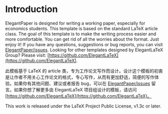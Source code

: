 <!-- Author: Dongsheng Deng -->
<!-- Email: ddswhu@outlook.com -->
<!-- Homepage: https://ddswhu.me/ -->
<!-- Program Email: elegantlatex2e@gmail.com -->

# Introduction

ElegantPaper is designed for writing a working paper, especially for economics students. This template is based on the standard LaTeX article class. The goal of this template is to make the writing process easier and more comfortable. You can get rid of all the worries about the format. Just enjoy it! If you have any questions, suggestions or bug reports, you can visit [ElegantPaper/issues](https://github.com/ElegantLaTeX/ElegantPaper/issues). Looking for other templates designed by ElegantLaTeX Group? Please visit: [https://github.com/ElegantLaTeX](https://github.com/ElegantLaTeX).


此模板基于 LaTeX 的 article 类，专为工作论文写作而设计。设计这个模板的初衷是让作者不用关心工作论文的格式，专心写作，从而有更加舒适，简便的写作体验。如果你有其他问题、建议或者报告 bug，可以在 [ElegantPaper/issues](https://github.com/ElegantLaTeX/ElegantPaper/issues) 留言。如果你想了解更多由 ElegantLaTeX 项目组设计的模板，请访问 [https://github.com/ElegantLaTeX](https://github.com/ElegantLaTeX)。

This work is released under the LaTeX Project Public License, v1.3c or later. 
